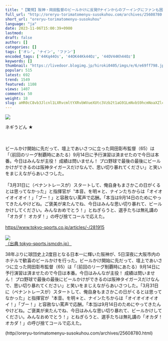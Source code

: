 ```yaml
---
title: "【驚愕】阪神・岡田監督のビールかけに反発⁉ナインからのブーイングにファンも困惑⁉ "
full_url: "http://oreryu-torimatomenyu-susokuhou.com/archives/25608780.html"
short_url: "oreryu-torimatomenyu-susokuhou"
language: "ja"
date: 2023-11-06T15:00:39+0900
lastmod: 
draft: false
author: []
categories: []
tags: ['オレ', 'ナイン', 'ファン']
encoded_tags: ['44Kq44Os', '44OK44Kk44Oz', '44OV44Kh44Oz']
keywords: []
thumbnail: "https://livedoor.blogimg.jp/hiroki0405/imgs/e/6/e69ff798.jpg"
popular: 515
latest: 692
trend: 1549
featured: 1108
views: 1407
comments: 50
weight: 18
slug: aHR0cC8vb3Jlcnl1LXRvcmltYXRvbWVueXUtc3Vzb2t1aG91LmNvbS9hcmNoaXZlcy8yNTYwODc4MC5odG1s
---
```


![](https://livedoor.blogimg.jp/hiroki0405/imgs/e/6/e69ff798.jpg)

<div><p>ネギうどん ★ </p><br> <br> ビールかけ開始に先だって、壇上であいさつに立った岡田彰布監督（65）は「（前回のリーグ制覇時にあたる）9月14日に予行演習は済ませたので今日は本番。今日はみんなが主役！ 成績は問いません！ プロ野球で最後の最後にビールかけができるのは阪神タイガースだけなんで、思い切り暴れてください」と笑いをまじえながらあいさつした。 <br> <br> 「3月31日に（ペナントレースが）スタートして、俺自身もまさかこの日がくるとは思ってなかった」と指揮官が〝本音〟を明＊と、ナインたちからは「オイオイオイオイ！」「ブー！」と容赦ない罵声で応酬。「本当は9月14日のためにやってきたんやけどね。ご褒美が来たんでね、今日はみんな思い切り暴れて、ビールかけしてください。みんなおめでとう！」とねぎらうと、選手たちは無礼講の「オカダ！ オカダ！」の呼び捨てコールで応えた。 <br> <br> <a target='_blank' href='https//www.tokyo-sports.co.jp/articles/-/281915'>https//www.tokyo-sports.co.jp/articles/-/281915</a> <br> <br> <a href='https//tokyo-sports.ismcdn.jp/mwimgs/6/8/880w/img_68701ba8eec3f236b8eca24f7e238c8f215702.jpg' target='_blank' class='' id='img_1_1'><img src='https//livedoor.blogimg.jp/hiroki0405/imgs/e/6/e69ff798.jpg'><br>（出典 tokyo-sports.ismcdn.jp）<br></a> <p>38年ぶりに球団史上2度目となる日本一に輝いた阪神が、5日深夜に大阪市内のホテルで歓喜のビールかけを行った。ビールかけ開始に先だって、壇上であいさつに立った岡田彰布監督（65）は「（前回のリーグ制覇時にあたる）9月14日に予行演習は済ませたので今日は本番。今日はみんなが主役！ 成績は問いません！ プロ野球で最後の最後にビールかけができるのは阪神タイガースだけなんで、思い切り暴れてください」と笑いをまじえながらあいさつした。「3月31日に（ペナントレースが）スタートして、俺自身もまさかこの日がくるとは思ってなかった」と指揮官が〝本音〟を明＊と、ナインたちからは「オイオイオイオイ！」「ブー！」と容赦ない罵声で応酬。「本当は9月14日のためにやってきたんやけどね。ご褒美が来たんでね、今日はみんな思い切り暴れて、ビールかけしてください。みんなおめでとう！」とねぎらうと、選手たちは無礼講の「オカダ！ オカダ！」の呼び捨てコールで応えた。</p></div>

(http//oreryu-torimatomenyu-susokuhou.com/archives/25608780.html)
